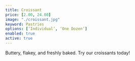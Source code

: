 ```yaml
---
title: Croissant
price: [2.00, 24.00]
image: "./croissant.jpg"
keyword: Pastries
options: [‘Individual’, ‘One Dozen’]
enabled: true
active: true
---
```

Buttery, flakey, and freshly baked. Try our croissants today!



